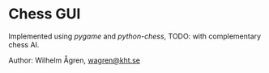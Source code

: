 # Chess GUI
Implemented using *pygame* and *python-chess*, TODO: with complementary chess AI.

Author: Wilhelm Ågren, wagren@kht.se
